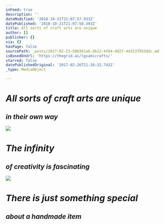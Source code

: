 ```yaml
---
inFeed: true
description: ''
dateModified: '2018-10-21T21:07:57.933Z'
datePublished: '2018-10-21T21:07:58.393Z'
title: All sorts of craft arts are unique
author: []
publisher: {}
via: {}
hasPage: false
sourcePath: _posts/2017-02-23-500361ab-db12-4f84-9d27-443137953ddc.md
isBasedOnUrl: 'https://thegrid.ai/lgsamicrafts/'
starred: false
datePublishedOriginal: '2017-02-26T21:26:32.743Z'
_type: MediaObject

---
```

# _All sorts of craft arts are unique_

## _**in their own way**_
![](https://the-grid-user-content.s3-us-west-2.amazonaws.com/72efe3e5-8737-4e33-902a-7bf50decbea0.jpg)

# _The infinity_

## _**of creativity is fascinating**_
![](https://the-grid-user-content.s3-us-west-2.amazonaws.com/81275ce3-5a99-494a-9161-0b5f33729841.jpg)

# _There is just something special_

## _**about a handmade item**_